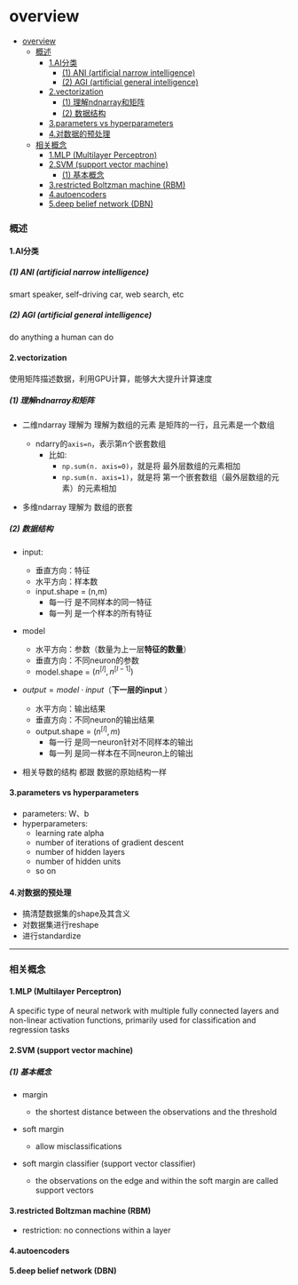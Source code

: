 # overview


<!-- @import "[TOC]" {cmd="toc" depthFrom=1 depthTo=6 orderedList=false} -->

<!-- code_chunk_output -->

- [overview](#overview)
    - [概述](#概述)
      - [1.AI分类](#1ai分类)
        - [(1) ANI (artificial narrow intelligence)](#1-ani-artificial-narrow-intelligence)
        - [(2) AGI (artificial general intelligence)](#2-agi-artificial-general-intelligence)
      - [2.vectorization](#2vectorization)
        - [(1) 理解ndnarray和矩阵](#1-理解ndnarray和矩阵)
        - [(2) 数据结构](#2-数据结构)
      - [3.parameters vs hyperparameters](#3parameters-vs-hyperparameters)
      - [4.对数据的预处理](#4对数据的预处理)
    - [相关概念](#相关概念)
      - [1.MLP (Multilayer Perceptron)](#1mlp-multilayer-perceptron)
      - [2.SVM (support vector machine)](#2svm-support-vector-machine)
        - [(1) 基本概念](#1-基本概念)
      - [3.restricted Boltzman machine (RBM)](#3restricted-boltzman-machine-rbm)
      - [4.autoencoders](#4autoencoders)
      - [5.deep belief network (DBN)](#5deep-belief-network-dbn)

<!-- /code_chunk_output -->


### 概述

#### 1.AI分类

##### (1) ANI (artificial narrow intelligence)

smart speaker, self-driving car, web search, etc

##### (2) AGI (artificial general intelligence)
do anything a human can do

#### 2.vectorization
使用矩阵描述数据，利用GPU计算，能够大大提升计算速度

##### (1) 理解ndnarray和矩阵
* 二维ndarray 理解为 理解为数组的元素 是矩阵的一行，且元素是一个数组
  * ndarry的`axis=n`，表示第n个嵌套数组
    * 比如: 
      * `np.sum(n. axis=0)`，就是将 最外层数组的元素相加
      * `np.sum(n. axis=1)`，就是将 第一个嵌套数组（最外层数组的元素）的元素相加

* 多维ndarray 理解为 数组的嵌套

##### (2) 数据结构

* input:
    * 垂直方向：特征
    * 水平方向：样本数
    * input.shape = (n,m)
      * 每一行 是不同样本的同一特征
      * 每一列 是一个样本的所有特征
* model
    * 水平方向：参数（数量为上一层**特征的数量**）
    * 垂直方向：不同neuron的参数
    * model.shape = $(n^{[l]},n^{[l-1]})$
* $output = model \cdot input$（**下一层的input** ）
    * 水平方向：输出结果
    * 垂直方向：不同neuron的输出结果
    * output.shape = $(n^{[l]},m)$
      * 每一行 是同一neuron针对不同样本的输出
      * 每一列 是同一样本在不同neuron上的输出
  
* 相关导数的结构 都跟 数据的原始结构一样

#### 3.parameters vs hyperparameters

* parameters: W、b
* hyperparameters: 
    * learning rate alpha
    * number of iterations of gradient descent
    * number of hidden layers
    * number of hidden units
    * so on

#### 4.对数据的预处理

* 搞清楚数据集的shape及其含义
* 对数据集进行reshape
* 进行standardize

***

### 相关概念

#### 1.MLP (Multilayer Perceptron)
A specific type of neural network with multiple fully connected layers and non-linear activation functions, primarily used for classification and regression tasks

#### 2.SVM (support vector machine)

##### (1) 基本概念
* margin
  * the shortest distance between the observations and the threshold
* soft margin
  * allow misclassifications

* soft margin classifier (support vector classifier)
  * the observations on the edge and within the soft margin are called support vectors

#### 3.restricted Boltzman machine (RBM)
* restriction: no connections within a layer

#### 4.autoencoders

#### 5.deep belief network (DBN)